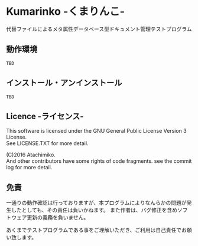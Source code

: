 # Kumarinko -くまりんこ-
代替ファイルによるメタ属性データベース型ドキュメント管理テストプログラム


## 動作環境

    TBD

## インストール・アンインストール

    TBD

## Licence -ライセンス-
This software is licensed under the GNU General Public License Version 3 License.  
See LICENSE.TXT for more detail.

(C)2016 Atachimiko.  
And other contributors have some rights of code fragments. see the commit log for more detail.

## 免責
一通りの動作確認は行っておりますが、本プログラムによりなんらかの問題が発生したとしても、その責任は負いかねます。
また作者は、バグ修正を含めソフトウェア更新の義務を負いません。

あくまでテストプログラムである事をご理解いただき、ご利用は自己責任でお願い致します。
